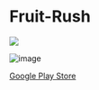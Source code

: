 # Fruit-Rush
![](https://github.com/furkanselcuk11/Fruit-Rush/blob/main/Assets/ART/Fruit-Rush.gif)

![image](https://user-images.githubusercontent.com/64227907/197330465-a3147092-a89b-4bc7-9141-a25b35ae9a7f.png)

[Google Play Store](https://play.google.com/store/apps/details?id=com.FurkanSelcuk.FruitRush)

